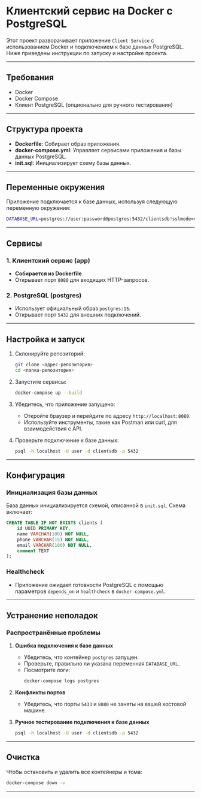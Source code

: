 
# Клиентский сервис на Docker с PostgreSQL

Этот проект разворачивает приложение `Client Service` с использованием Docker и подключением к базе данных PostgreSQL. Ниже приведены инструкции по запуску и настройке проекта.

---

## Требования

- Docker
- Docker Compose
- Клиент PostgreSQL (опционально для ручного тестирования)

---

## Структура проекта

- **Dockerfile**: Собирает образ приложения.
- **docker-compose.yml**: Управляет сервисами приложения и базы данных PostgreSQL.
- **init.sql**: Инициализирует схему базы данных.

---

## Переменные окружения

Приложение подключается к базе данных, используя следующую переменную окружения:

```bash
DATABASE_URL=postgres://user:password@postgres:5432/clientsdb?sslmode=disable
```

---

## Сервисы

### 1. **Клиентский сервис (app)**

- **Собирается из Dockerfile**
- Открывает порт `8080` для входящих HTTP-запросов.

### 2. **PostgreSQL (postgres)**

- Использует официальный образ `postgres:15`.
- Открывает порт `5432` для внешних подключений.

---

## Настройка и запуск

1. Склонируйте репозиторий:

   ```bash
   git clone <адрес-репозитория>
   cd <папка-репозитория>
   ```

2. Запустите сервисы:

   ```bash
   docker-compose up --build
   ```

3. Убедитесь, что приложение запущено:

   - Откройте браузер и перейдите по адресу `http://localhost:8080`.
   - Используйте инструменты, такие как Postman или curl, для взаимодействия с API.

4. Проверьте подключение к базе данных:

   ```bash
   psql -h localhost -U user -d clientsdb -p 5432
   ```

---

## Конфигурация

### Инициализация базы данных

База данных инициализируется схемой, описанной в `init.sql`. Схема включает:

```sql
CREATE TABLE IF NOT EXISTS clients (
    id UUID PRIMARY KEY,
    name VARCHAR(100) NOT NULL,
    phone VARCHAR(15) NOT NULL,
    email VARCHAR(100) NOT NULL,
    comment TEXT
);
```

### Healthcheck

- Приложение ожидает готовности PostgreSQL с помощью параметров `depends_on` и `healthcheck` в `docker-compose.yml`.

---

## Устранение неполадок

### Распространённые проблемы

1. **Ошибка подключения к базе данных**
   - Убедитесь, что контейнер `postgres` запущен.
   - Проверьте, правильно ли указана переменная `DATABASE_URL`.
   - Посмотрите логи:
     ```bash
     docker-compose logs postgres
     ```

2. **Конфликты портов**
   - Убедитесь, что порты `5433` и `8080` не заняты на вашей хостовой машине.

3. **Ручное тестирование подключения к базе данных**
   ```bash
   psql -h localhost -U user -d clientsdb -p 5432
   ```

---

## Очистка

Чтобы остановить и удалить все контейнеры и тома:

```bash
docker-compose down -v
```

---

